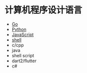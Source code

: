 # 计算机程序设计语言
- [Go](./go)
- [Python](./python)
- [JavaScript](./JavaScript)
- [shell](./shell)
- c/cpp
- java
- shell script
- dart2/flutter
- c#
